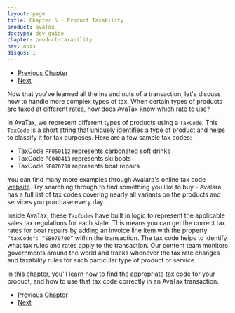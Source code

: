 ```yaml
---
layout: page
title: Chapter 5 - Product Taxability
product: avaTax
doctype: dev_guide
chapter: product-taxability
nav: apis
disqus: 1
---
```

<ul class="pager">
  <li class="previous"><a href="/avatax/dev-guide/reconciliation/"><i class="glyphicon glyphicon-chevron-left"></i>Previous Chapter</a></li>
  <li class="next"><a href="/avatax/dev-guide/product-taxability/finding-a-tax-code/">Next<i class="glyphicon glyphicon-chevron-right"></i></a></li>
</ul>
Now that you've learned all the ins and outs of a transaction, let's discuss how to handle more complex types of tax.  When certain types of products are taxed at different rates, how does AvaTax know which rate to use?

In AvaTax, we represent different types of products using a <code>TaxCode</code>.  This <code>TaxCode</code> is a short string that uniquely identifies a type of product and helps to classify it for tax purposes.  Here are a few sample tax codes:
<ul class="dev-guide-list">
  <li>TaxCode <code>PF050112</code> represents carbonated soft drinks</li>
  <li>TaxCode <code>PC040413</code> represents ski boots</li>
  <li>TaxCode <code>SB070700</code> represents boat repairs</li>
</ul>

You can find many more examples through Avalara's online tax code <a class="dev-guide-link" href="https://taxcode.avatax.avalara.com/">website</a>.  Try searching through to find something you like to buy - Avalara has a full list of tax codes covering nearly all variants on the products and services you purchase every day.

Inside AvaTax, these <code>TaxCodes</code> have built in logic to represent the applicable sales tax regulations for each state. This means you can get the correct tax rates for boat repairs by adding an invoice line item with the property <code>“taxCode": “SB070700”</code> within the transaction. The tax code helps to identify what tax rules and rates apply to the transaction. Our content team monitors governments around the world and tracks whenever the tax rate changes and taxability rules for each particular type of product or service.

In this chapter, you'll learn how to find the appropriate tax code for your product, and how to use that tax code correctly in an AvaTax transaction.
<ul class="pager">
  <li class="previous"><a href="/avatax/dev-guide/reconciliation/"><i class="glyphicon glyphicon-chevron-left"></i>Previous Chapter</a></li>
  <li class="next"><a href="/avatax/dev-guide/product-taxability/finding-a-tax-code/">Next<i class="glyphicon glyphicon-chevron-right"></i></a></li>
</ul>